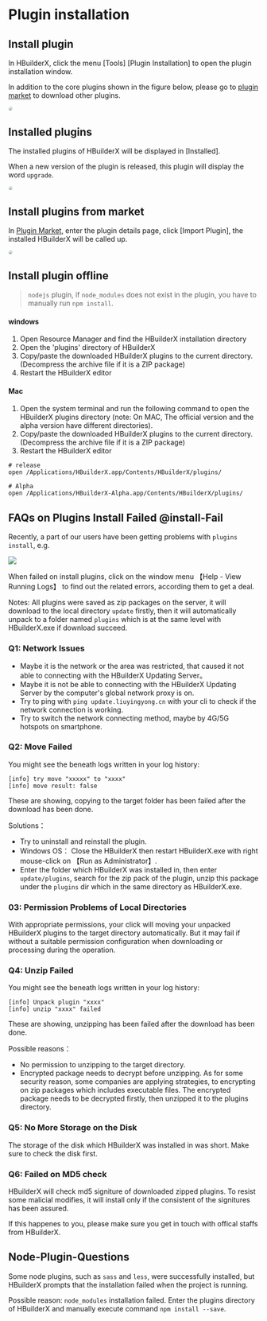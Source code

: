 # Plugin installation

## Install plugin

In HBuilderX, click the menu [Tools] [Plugin Installation] to open the plugin installation window.

In addition to the core plugins shown in the figure below, please go to [plugin market](https://ext.dcloud.net.cn/?cat1=1&cat2=11&orderBy=TotalDownload) to download other plugins.

<img src="/static/snapshots/tutorial/plugins_install_en_1.png" style="zoom: 45%;border: 1px solid #eee;border-radius: 20px;"/>

## Installed plugins

The installed plugins of HBuilderX will be displayed in [Installed].

When a new version of the plugin is released, this plugin will display the word `upgrade`.

<img src="/static/snapshots/tutorial/plugins_install_en_2.png" style="zoom: 45%;border: 1px solid #eee;border-radius: 20px;"/>

## Install plugins from market

In [Plugin Market](https://ext.dcloud.net.cn/?cat1=1&cat2=11&orderBy=TotalDownload), enter the plugin details page, click [Import Plugin], the installed HBuilderX will be called up.

<img src="/static/snapshots/tutorial/plugins_install_3.jpg" style="zoom: 45%;border: 1px solid #eee;border-radius: 20px;"/>

## Install plugin offline

> `nodejs` plugin, if `node_modules` does not exist in the plugin, you have to manually run `npm install`.

#### windows

1. Open Resource Manager and find the HBuilderX installation directory
2. Open the 'plugins' directory of HBuilderX
3. Copy/paste the downloaded HBuilderX plugins to the current directory. (Decompress the archive file if it is a ZIP package)
4. Restart the HBuilderX editor

#### Mac

1. Open the system terminal and run the following command to open the HBuilderX plugins directory (note: On MAC, The official version and the alpha version have different directories).
2. Copy/paste the downloaded HBuilderX plugins to the current directory. (Decompress the archive file if it is a ZIP package)
3. Restart the HBuilderX editor

```shell
# release
open /Applications/HBuilderX.app/Contents/HBuilderX/plugins/

# Alpha
open /Applications/HBuilderX-Alpha.app/Contents/HBuilderX/plugins/
```

## FAQs on Plugins Install Failed @install-Fail

Recently, a part of our users have been getting problems with `plugins install`, e.g.

<img src="/static/snapshots/plugins/plugin_install_fail.png" class="hd-img" />

When failed on install plugins, click on the window menu 【Help - View Running Logs】 to find out the related errors, according them to get a deal.

Notes: All plugins were saved as zip packages on the server, it will download to the local directory `update` firstly, then it will automatically unpack to a folder named `plugins` which is at the same level with HBuilderX.exe if download succeed.

### Q1: Network Issues

- Maybe it is the network or the area was restricted, that caused it not able to connecting with the HBuilderX Updating Server。
- Maybe it is not be able to connecting with the HBuilderX Updating Server by the computer's global network proxy is on.
- Try to ping with `ping update.liuyingyong.cn` with your cli to check if the network connection is working.
- Try to switch the network connecting method, maybe by 4G/5G hotspots on smartphone.

### Q2: Move Failed

You might see the beneath logs written in your log history:

```
[info] try move "xxxxx" to "xxxx"
[info] move result: false
```

These are showing, copying to the target folder has been failed after the download has been done.

Solutions：
- Try to uninstall and reinstall the plugin.
- Windows OS： Close the HBuilderX then restart HBuilderX.exe with right mouse-click on 【Run as Administrator】.
- Enter the folder which HBuilderX was installed in, then enter `update/plugins`, search for the zip pack of the plugin, unzip this package under the `plugins` dir which in the same directory as HBuilderX.exe.

### 03: Permission Problems of Local Directories

With appropriate permissions, your click will moving your unpacked HBuilderX plugins to the target directory automatically. But it may fail if without a suitable permission configuration when downloading or processing during the operation.

### Q4: Unzip Failed

You might see the beneath logs written in your log history:
```
[info] Unpack plugin "xxxx"
[info] unzip "xxxx" failed
```
These are showing, unzipping has been failed after the download has been done.

Possible reasons：
- No permission to unzipping to the target directory.
- Encrypted package needs to decrypt before unzipping. As for some security reason, some companies are applying strategies, to encrypting on zip packages which includes executable files. The encrypted package needs to be decrypted firstly, then unzipped it to the plugins directory.

### Q5: No More Storage on the Disk

The storage of the disk which HBuilderX was installed in was short. Make sure to check the disk first.

### Q6: Failed on MD5 check

HBuilderX will check md5 signiture of downloaded zipped plugins. To resist some malicial modifies, it will install only if the consistent of the signitures has been assured.

If this happenes to you, please make sure you get in touch with offical staffs from HBuilderX.

## Node-Plugin-Questions

Some node plugins, such as `sass` and `less`, were successfully installed, but HBuilderX prompts that the installation failed when the project is running.

Possible reason: `node_modules` installation failed. Enter the plugins directory of HBuilderX and manually execute command `npm install --save`.
